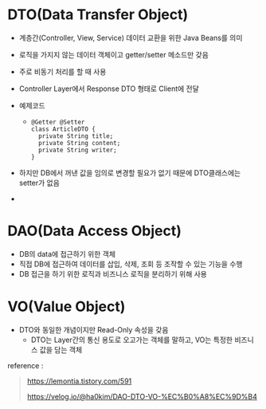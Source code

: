 # DTO(Data Transfer Object)

* 계층간(Controller, View, Service) 데이터 교환을 위한 Java Beans를 의미

* 로직을 가지지 않는 데이터 객체이고 getter/setter 메소드만 갖음

* 주로 비동기 처리를 할 때 사용

* Controller Layer에서 Response DTO 형태로 Client에 전달

* 예제코드

  * ```null
    @Getter @Setter
    class ArticleDTO {
      private String title;
      private String content;
      private String writer;
    }
    ```

* 하지만 DB에서 꺼낸 값을 임의로 변경할 필요가 없기 때문에 DTO클래스에는 setter가 없음 
* 





# DAO(Data Access Object)

* DB의 data에 접근하기 위한 객체
* 직접 DB에 접근하여 데이터를 삽입, 삭제, 조회 등 조작할 수 있는 기능을 수행
* DB 접근을 하기 위한 로직과 비즈니스 로직을 분리하기 위해 사용



# VO(Value Object)

* DTO와 동일한 개념이지만 Read-Only 속성을 갖음
  * DTO는 Layer간의 통신 용도로 오고가는 객체를 말하고, VO는 특정한 비즈니스 값을 담는 객체



reference :

> https://lemontia.tistory.com/591
>
> https://velog.io/@ha0kim/DAO-DTO-VO-%EC%B0%A8%EC%9D%B4